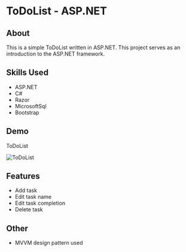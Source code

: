 <h1>ToDoList - ASP.NET</h1>

<h2>About</h2>
This is a simple ToDoList written in ASP.NET. This project serves as an introduction to the ASP.NET framework.

<h2>Skills Used</h2>
<ul>
  <li>ASP.NET</li>
  <li>C#</li>
  <li>Razor</li>
  <li>MicrosoftSql</li>
  <li>Bootstrap</li>
</ul>

<h2>Demo</h2>

  ToDoList
  <br>
  
  ![ToDoList](https://i.imgur.com/f7mIRYC.png)
  

<h2>Features</h2>
<ul>
  <li>Add task</li>
  <li>Edit task name</li>
  <li>Edit task completion</li>
  <li>Delete task</li>
</ul>

<h2>Other</h2>
<ul>
  <li>MVVM design pattern used</li>
</ul>
